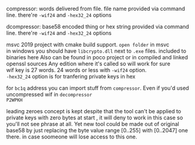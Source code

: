 
compressor: words delivered from file. file name provided via command line. there're `-wif24` and `-hex32_24` options     

dcompressor: base58 encoded thing or hex string provided via command line.  there're `-wif24` and `-hex32_24` options  

msvc 2019 project with cmake build support. `open folder` in msvc  
in windows you should have `libcrypto.dll` next to `.exe` files. included to binaries here Also can be found in poco project or in compiled and linked openssl sources Any edition where it's called so will work for sure   
wif key is 27 words. 24 words or less with `-wif24` option.  
`-hex32_24` option is for tranfering private keys in hex

for `bc1q` address you can import stuff from `compressor`. Even if you'd used uncompressed wif in `decompressor`  
`P2WPKH`  
  
leading zeroes concept is kept despite that the tool can't be applied to private keys with zero bytes at start , it will deny to work in this case so you'll not see phrase at all. Yet new tool could be made out of original base58 by just replacing the byte value range [0..255] with [0..2047] one there. in case soomeone will lose access to this one.

